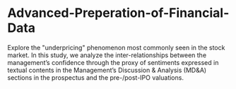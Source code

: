 # Advanced-Preperation-of-Financial-Data
Explore the "underpricing" phenomenon most commonly seen in the stock market. In this study, we analyze the inter-relationships between the management’s confidence through the proxy of sentiments expressed in textual contents in the Management’s Discussion &amp; Analysis (MD&amp;A) sections in the prospectus and the pre-/post-IPO valuations. 
